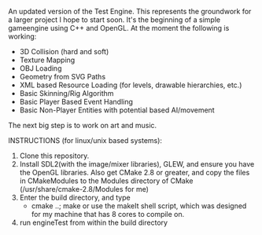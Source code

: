 An updated version of the Test Engine. This represents the groundwork for a larger project I hope to start soon. 
It's the beginning of a simple gameengine using C++ and OpenGL. At the moment the following is working:

- 3D Collision (hard and soft)
- Texture Mapping
- OBJ Loading
- Geometry from SVG Paths
- XML based Resource Loading (for levels, drawable hierarchies, etc.)
- Basic Skinning/Rig Algorithm
- Basic Player Based Event Handling
- Basic Non-Player Entities with potential based AI/movement

The next big step is to work on art and music.

INSTRUCTIONS (for linux/unix based systems):

1. Clone this repository. 
2. Install SDL2(with the image/mixer libraries), GLEW, and ensure you have the OpenGL libraries. Also get CMake 2.8 or greater, and copy the files in CMakeModules to the Modules directory of CMake (/usr/share/cmake-2.8/Modules for me)
3. Enter the build directory, and type
	- cmake ..; make
	or use the makeIt shell script, which was designed for my machine that has 8 cores to compile on. 
4. run engineTest from within the build directory

